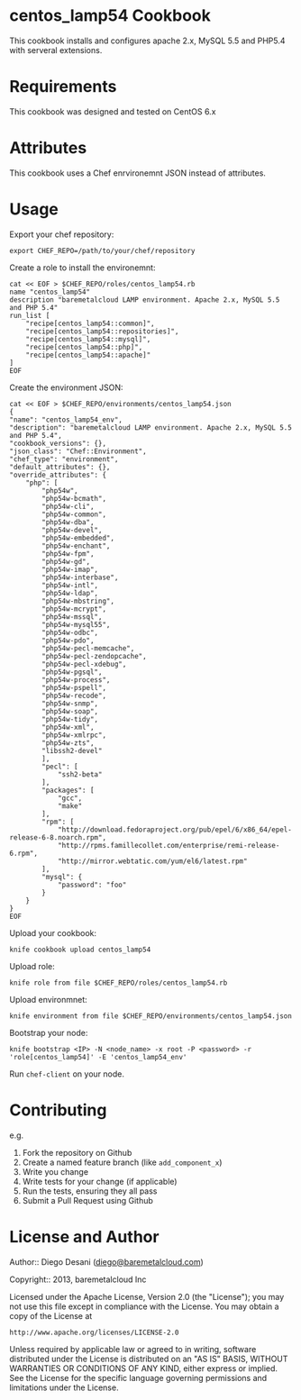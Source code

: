 centos_lamp54 Cookbook
======================

This cookbook installs and configures apache 2.x, MySQL 5.5 and PHP5.4 with serveral extensions.

Requirements
============

This cookbook was designed and tested on CentOS 6.x 

Attributes
=========

This cookbook uses a Chef enrvironemnt JSON instead of attributes.

Usage
=====

Export your chef repository:

	export CHEF_REPO=/path/to/your/chef/repository

Create a role to install the environemnt:


	cat << EOF > $CHEF_REPO/roles/centos_lamp54.rb
	name "centos_lamp54"
	description "baremetalcloud LAMP environment. Apache 2.x, MySQL 5.5 and PHP 5.4"
	run_list [
		"recipe[centos_lamp54::common]",
		"recipe[centos_lamp54::repositories]",
		"recipe[centos_lamp54::mysql]",
		"recipe[centos_lamp54::php]",
		"recipe[centos_lamp54::apache]"
	]
	EOF


Create the environment JSON:

	cat << EOF > $CHEF_REPO/environments/centos_lamp54.json
	{
    "name": "centos_lamp54_env",
    "description": "baremetalcloud LAMP environment. Apache 2.x, MySQL 5.5 and PHP 5.4",
    "cookbook_versions": {},
    "json_class": "Chef::Environment",
    "chef_type": "environment",
    "default_attributes": {},
    "override_attributes": {
        "php": [
            "php54w",
            "php54w-bcmath",
            "php54w-cli",
            "php54w-common",
            "php54w-dba",
            "php54w-devel",
            "php54w-embedded",
            "php54w-enchant",
            "php54w-fpm",
            "php54w-gd",
            "php54w-imap",
            "php54w-interbase",
            "php54w-intl",
            "php54w-ldap",
            "php54w-mbstring",
            "php54w-mcrypt",
            "php54w-mssql",
            "php54w-mysql55",
            "php54w-odbc",
            "php54w-pdo",
            "php54w-pecl-memcache",
            "php54w-pecl-zendopcache",
            "php54w-pecl-xdebug",
            "php54w-pgsql",
            "php54w-process",
            "php54w-pspell",
            "php54w-recode",
            "php54w-snmp",
			"php54w-soap",
			"php54w-tidy",
			"php54w-xml",
			"php54w-xmlrpc",
			"php54w-zts",
			"libssh2-devel"
	        ],
        	"pecl": [
	            "ssh2-beta"
        	],
	        "packages": [
        	    "gcc",
	            "make"
        	],
	        "rpm": [
        	    "http://download.fedoraproject.org/pub/epel/6/x86_64/epel-release-6-8.noarch.rpm",
	            "http://rpms.famillecollet.com/enterprise/remi-release-6.rpm",
        	    "http://mirror.webtatic.com/yum/el6/latest.rpm"
	        ],
        	"mysql": {
	            "password": "foo"
        	}
	    }
	}
	EOF


Upload your cookbook:

	knife cookbook upload centos_lamp54

Upload role:

	knife role from file $CHEF_REPO/roles/centos_lamp54.rb

Upload environmnet:

	knife environment from file $CHEF_REPO/environments/centos_lamp54.json

Bootstrap your node:
	
	knife bootstrap <IP> -N <node_name> -x root -P <password> -r 'role[centos_lamp54]' -E 'centos_lamp54_env'

Run `chef-client` on your node.


Contributing
===========

e.g.
1. Fork the repository on Github
2. Create a named feature branch (like `add_component_x`)
3. Write you change
4. Write tests for your change (if applicable)
5. Run the tests, ensuring they all pass
6. Submit a Pull Request using Github

License and Author
==================

Author:: Diego Desani (<diego@baremetalcloud.com>)

Copyright:: 2013, baremetalcloud Inc

Licensed under the Apache License, Version 2.0 (the "License");
you may not use this file except in compliance with the License.
You may obtain a copy of the License at

    http://www.apache.org/licenses/LICENSE-2.0

Unless required by applicable law or agreed to in writing, software
distributed under the License is distributed on an "AS IS" BASIS,
WITHOUT WARRANTIES OR CONDITIONS OF ANY KIND, either express or implied.
See the License for the specific language governing permissions and
limitations under the License.
